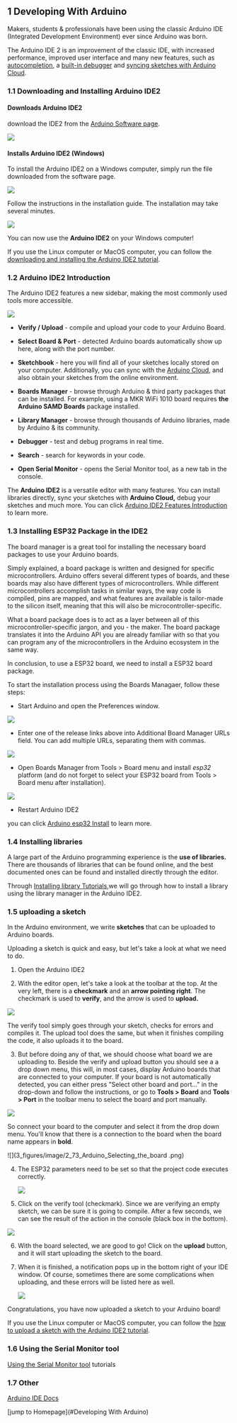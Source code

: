 ## 1 Developing With Arduino<a id="Developing With Arduino"></a>

Makers, students & professionals have been using the classic Arduino IDE (Integrated Development Environment) ever since Arduino was born.

The Arduino IDE 2 is an improvement of the classic IDE, with increased performance, improved user interface and many new features, such as [autocompletion](https://docs.arduino.cc/software/ide-v2/tutorials/ide-v2-autocomplete-feature), a [built-in debugger](https://docs.arduino.cc/software/ide-v2/tutorials/ide-v2-debugger) and [syncing sketches with Arduino Cloud](https://docs.arduino.cc/software/ide-v2/tutorials/ide-v2-cloud-sketch-sync).

### 1.1 Downloading  and Installing Arduino IDE2

#### Downloads Arduino IDE2

download the IDE2 from the [Arduino Software page](https://www.arduino.cc/en/software).

![](./3_figures/image/2_61_Arduino_software.png)

#### Installs  Arduino IDE2 (Windows)

To install the Arduino IDE2 on a Windows computer, simply run the file downloaded from the software page.

![](./3_figures/image/2_62_Arduino_downloading-and-installing-img01.png)

Follow the instructions in the installation guide. The installation may take several minutes.

![](./3_figures/image/2_63_Ardruino_downloading-and-installing-img02.png)

You can now use the **Arduino IDE2** on your Windows computer!

If you use the Linux computer or MacOS computer, you can follow the [downloading and installing the Arduino IDE2 tutorial](https://docs.arduino.cc/software/ide-v2/tutorials/getting-started/ide-v2-downloading-and-installing).

### 1.2 Arduino IDE2  Introduction

The Arduino IDE2 features a new sidebar, making the most commonly used tools more accessible.

![](./3_figures/image/2_59_Arduino_overview.png)

- **Verify / Upload** - compile and upload your code to your Arduino Board.

- **Select Board & Port** - detected Arduino boards automatically show up here, along with the port number.

- **Sketchbook** - here you will find all of your sketches locally stored on your computer. Additionally, you can sync with the  [Arduino Cloud](https://cloud.arduino.cc/?_gl=1*atplq1*_ga*MTY5ODQwNDEwNi4xNjk2NzU1MjQ2*_ga_NEXN8H46L5*MTcxMjAyNDkzNi41Ny4xLjE3MTIwMjU3NjYuMC4wLjE2NTI3NjE1OTU.*_fplc*T2pSVkl4S0Y3JTJCYzZNbXZZUDExJTJCbyUyQkR1bUF5ZTh3dWZZTldabTZKayUyRk1pRUVTRnZCaG9CSE85SFlUb0ElMkJ4bVQxdk1Dd2ZpV2JXOHFuVUNOQ2U5QzgzWFV5d3BJQ0hVdUVoJTJCalVoVG94aTR5U3FZS3licyUyQkNMSVdjMUNtY2clM0QlM0Q.), and also obtain your sketches from the online environment.

- **Boards Manager** - browse through Arduino & third party packages that can be installed. For example, using a MKR WiFi 1010 board requires **the Arduino SAMD Boards** package  installed.

- **Library Manager** - browse through thousands of Arduino libraries, made by Arduino & its community.

- **Debugger** - test and debug programs in real time.

- **Search** - search for keywords in your code.

- **Open Serial Monitor** - opens the Serial Monitor tool, as a new tab in the console.

The **Arduino IDE2** is a versatile editor with many features. You can install libraries directly, sync your sketches with **Arduino Cloud,** debug your sketches and much more. You can click [Arduino IDE2 Features Introduction](https://docs.arduino.cc/software/ide-v2/tutorials/getting-started-ide-v2/) to learn more.

### 1.3 Installing ESP32 Package in the IDE2

The board manager is a great tool for installing the necessary board packages to use your Arduino boards.

Simply explained, a board package is written and designed for specific microcontrollers. Arduino offers several different types of boards, and these boards may also have different types of microcontrollers. While different microcontrollers accomplish tasks in similar ways, the way code is compiled, pins are mapped, and what features are available is tailor-made to the silicon itself, meaning that this will also be microcontroller-specific.

What a board package does is to act as a layer between all of this microcontroller-specific jargon, and you - the maker. The board package translates it into the Arduino API you are already familiar with so that you can program any of the microcontrollers in the Arduino ecosystem in the same way.

In conclusion, to use a ESP32 board, we need to install a ESP32 board package.

To start the installation process using the Boards Managaer, follow these steps:

- Start Arduino and open the Preferences window.

![](./3_figures/image/2_68_Arduino_install_guide_preferences.png)

- Enter one of the release links above into Additional Board Manager URLs field. You can add multiple URLs, separating them with commas.

![](./3_figures/image/2_69_Arduino_install_guide_boards_manager_url.png)

- Open Boards Manager from Tools > Board menu and install *esp32* platform (and do not forget to select your ESP32 board from Tools > Board menu after installation).

![](./3_figures/image/2_70_Arduino_install_guide_boards_manager_esp32.png)

- Restart Arduino IDE2

you can click [Arduino esp32 Install](https://docs.espressif.com/projects/arduino-esp32/en/latest/installing.html#installing-using-arduino-ide) to learn more.

### 1.4 Installing libraries

A large part of the Arduino programming experience is the **use of libraries.** There are thousands of libraries that can be found online, and the best documented ones can be found and installed directly through the editor.

Through [Installing library Tutorials](https://docs.arduino.cc/software/ide-v2/tutorials/ide-v2-installing-a-library/),we will go through how to install a library using the library manager in the Arduino IDE2. 

### 1.5 uploading a sketch

In the Arduino environment, we write **sketches** that can be uploaded to Arduino boards. 

Uploading a sketch is quick and easy, but let's take a look at what we need to do.

1. Open the Arduino IDE2

2. With the editor open, let's take a look at the toolbar at the top. At the very left, there is a **checkmark** and an **arrow pointing right**. The checkmark is used to **verify**, and the arrow is used to **upload.**

![](3_figures/image/2_71_Arduino_Verifying-and-uploading-buttons.png)

 The verify tool simply goes through your sketch, checks for errors and compiles it. The upload tool does the same, but when it finishes compiling the code, it also uploads it to the board.

3. But before doing any of that, we should choose what board we are uploading to. Beside the verify and upload button you should see a a drop down menu, this will, in most cases, display Arduino boards that are connected to your computer. If your board is not automatically detected, you can either press "Select other board and port..." in the drop-down and follow the instructions, or go to **Tools > Board** and **Tools > Port** in the toolbar menu to select the board and port manually.

![](3_figures/image/2_72_Arduino_Selecting_the_board.png)

So connect your board to the computer and select it from the drop down menu. You'll know that there is a connection to the board when the board name appears in **bold**.

![](3_figures/image/2_73_Arduino_Selecting_the_board .png)

4. The ESP32 parameters need to be set so that the project code executes correctly.

	![](3_figures/image/2_76_Arduino_esp32_project_param.png)

5. Click on the verify tool (checkmark). Since we are verifying an empty sketch, we can be sure it is going to compile. After a few seconds, we can see the result of the action in the console (black box in the bottom).

![](3_figures/image/2_74_Arduino_Successful-compliation.png)

6. With the board selected, we are good to go! Click on the **upload** button, and it will start uploading the sketch to the board.

7. When it is finished, a notification pops up in the bottom right of your IDE window. Of course, sometimes there are some complications when uploading, and these errors will be listed here as well.

	![](3_figures/image/2_75_Arduino_Done-Uploading.png)

Congratulations, you have now uploaded a sketch to your Arduino board!

If you use the Linux computer or MacOS computer, you can follow the [how to upload a sketch with the Arduino IDE2 tutorial](https://docs.arduino.cc/software/ide-v2/tutorials/getting-started/ide-v2-uploading-a-sketch/).

### 1.6 Using the Serial Monitor tool

[Using the Serial Monitor tool](https://docs.arduino.cc/software/ide-v2/tutorials/ide-v2-serial-monitor/) tutorials

### 1.7 Other

[Arduino IDE Docs](https://docs.arduino.cc/software/ide/)

[jump to Homepage](#Developing With Arduino)
